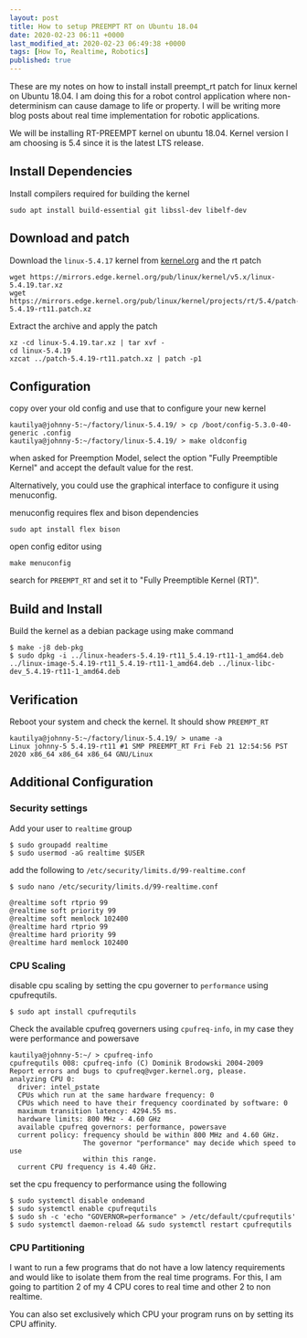 ```yaml
---
layout: post
title: How to setup PREEMPT RT on Ubuntu 18.04
date: 2020-02-23 06:11 +0000
last_modified_at: 2020-02-23 06:49:38 +0000
tags: [How To, Realtime, Robotics]
published: true
---
```


These are my notes on how to install install preempt_rt patch for linux kernel
on Ubuntu 18.04. I am doing this for a robot control application where
non-determinism can cause damage to life or property. I will be writing more
blog posts about real time implementation for robotic applications.

<!-- more -->

We will be installing RT-PREEMPT kernel on ubuntu 18.04. Kernel version I am
choosing is 5.4 since it is the latest LTS release.

## Install Dependencies

Install compilers required for building the kernel

    sudo apt install build-essential git libssl-dev libelf-dev

## Download and patch

Download the `linux-5.4.17` kernel from [kernel.org](http://kernel.org) and the
rt patch 

    wget https://mirrors.edge.kernel.org/pub/linux/kernel/v5.x/linux-5.4.19.tar.xz
    wget https://mirrors.edge.kernel.org/pub/linux/kernel/projects/rt/5.4/patch-5.4.19-rt11.patch.xz

Extract the archive and apply the patch

    xz -cd linux-5.4.19.tar.xz | tar xvf -
    cd linux-5.4.19
    xzcat ../patch-5.4.19-rt11.patch.xz | patch -p1

## Configuration

copy over your old config and use that to configure your new kernel

    kautilya@johnny-5:~/factory/linux-5.4.19/ > cp /boot/config-5.3.0-40-generic .config
    kautilya@johnny-5:~/factory/linux-5.4.19/ > make oldconfig

when asked for Preemption Model, select the option "Fully Preemptible Kernel"
and accept the default value for the rest.

Alternatively, you could use the graphical interface to configure it using
menuconfig.

menuconfig requires flex and bison dependencies

    sudo apt install flex bison

open config editor using

    make menuconfig

search for `PREEMPT_RT` and set it to "Fully Preemptible Kernel (RT)".

## Build and Install

Build the kernel as a debian package using make command

    $ make -j8 deb-pkg
    $ sudo dpkg -i ../linux-headers-5.4.19-rt11_5.4.19-rt11-1_amd64.deb ../linux-image-5.4.19-rt11_5.4.19-rt11-1_amd64.deb ../linux-libc-dev_5.4.19-rt11-1_amd64.deb

## Verification

Reboot your system and check the kernel. It should show `PREEMPT_RT`

    kautilya@johnny-5:~/factory/linux-5.4.19/ > uname -a
    Linux johnny-5 5.4.19-rt11 #1 SMP PREEMPT_RT Fri Feb 21 12:54:56 PST 2020 x86_64 x86_64 x86_64 GNU/Linux

## Additional Configuration

### Security settings

Add your user to `realtime` group

    $ sudo groupadd realtime
    $ sudo usermod -aG realtime $USER

add the following to `/etc/security/limits.d/99-realtime.conf`

    $ sudo nano /etc/security/limits.d/99-realtime.conf
    
    @realtime soft rtprio 99
    @realtime soft priority 99
    @realtime soft memlock 102400
    @realtime hard rtprio 99
    @realtime hard priority 99
    @realtime hard memlock 102400

### CPU Scaling

disable cpu scaling by setting the cpu governer to `performance` using
cpufrequtils. 

    $ sudo apt install cpufrequtils

Check the available cpufreq governers using `cpufreq-info`, in my case they
were performance and powersave

    kautilya@johnny-5:~/ > cpufreq-info
    cpufrequtils 008: cpufreq-info (C) Dominik Brodowski 2004-2009
    Report errors and bugs to cpufreq@vger.kernel.org, please.
    analyzing CPU 0:
      driver: intel_pstate
      CPUs which run at the same hardware frequency: 0
      CPUs which need to have their frequency coordinated by software: 0
      maximum transition latency: 4294.55 ms.
      hardware limits: 800 MHz - 4.60 GHz
      available cpufreq governors: performance, powersave
      current policy: frequency should be within 800 MHz and 4.60 GHz.
                      The governor "performance" may decide which speed to use
                      within this range.
      current CPU frequency is 4.40 GHz.

set the cpu frequency to performance using the following

    $ sudo systemctl disable ondemand
    $ sudo systemctl enable cpufrequtils
    $ sudo sh -c 'echo "GOVERNOR=performance" > /etc/default/cpufrequtils'
    $ sudo systemctl daemon-reload && sudo systemctl restart cpufrequtils

### CPU Partitioning

I want to run a few programs that do not have a low latency requirements and
would like to isolate them from the real time programs. For this, I am going to
partition 2 of my 4 CPU cores to real time and other 2 to non realtime.

You can also set exclusively which CPU your program runs on by setting its
CPU affinity.


